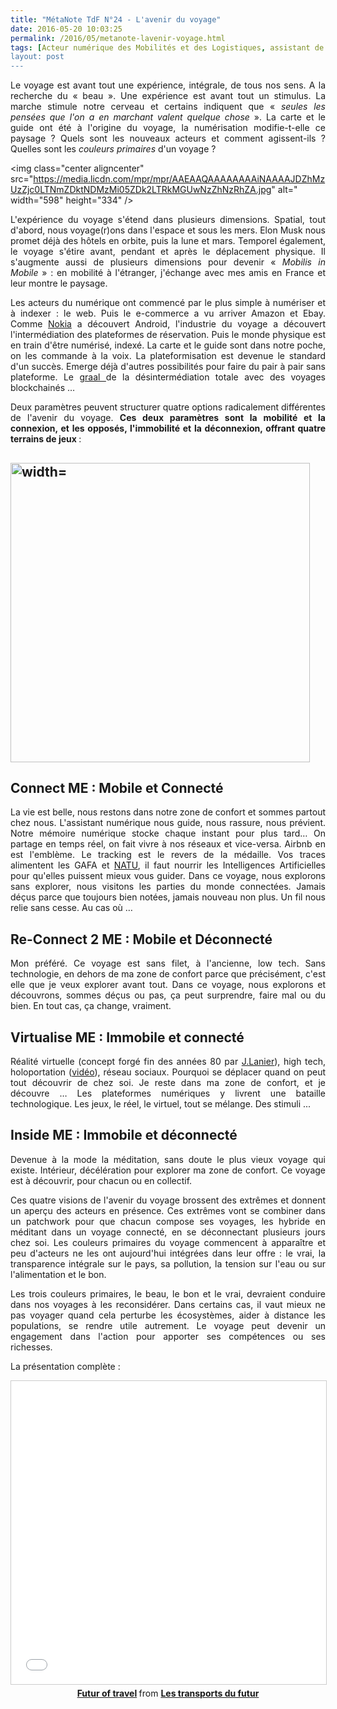 ```yaml
---
title: "MétaNote TdF N°24 - L'avenir du voyage"
date: 2016-05-20 10:03:25
permalink: /2016/05/metanote-lavenir-voyage.html
tags: [Acteur numérique des Mobilités et des Logistiques, assistant de mobilité, blockchain, citoyen, Comment agir pour changer les pratiques ?, connectivité, économie de l'expérience, plate-forme, Usager Client Citoyen Multitude, virtuel, voyage]
layout: post
---
```


<p style="text-align: justify;">Le voyage est avant tout une expérience, intégrale, de tous nos sens. A la recherche du « beau ». Une expérience est avant tout un stimulus. La marche stimule notre cerveau et certains indiquent que « <em>seules les pensées que l'on a en marchant valent quelque chose</em> ». La carte et le guide ont été à l'origine du voyage, la numérisation modifie-t-elle ce paysage ? Quels sont les nouveaux acteurs et comment agissent-ils ? Quelles sont les <em>couleurs primaires</em> d'un voyage ?</p>

<img class="center aligncenter" src="https://media.licdn.com/mpr/mpr/AAEAAQAAAAAAAAiNAAAAJDZhMzUzZjc0LTNmZDktNDMzMi05ZDk2LTRkMGUwNzZhNzRhZA.jpg" alt=" width="598" height="334" />



<!--more-->

<p style="text-align: justify;">L'expérience du voyage s'étend dans plusieurs dimensions. Spatial, tout d'abord, nous voyage(r)ons dans l'espace et sous les mers. Elon Musk nous promet déjà des hôtels en orbite, puis la lune et mars. Temporel également, le voyage s'étire avant, pendant et après le déplacement physique. Il s'augmente aussi de plusieurs dimensions pour devenir « <em>Mobilis in Mobile</em> » : en mobilité à l'étranger, j'échange avec mes amis en France et leur montre le paysage.</p>

<p style="text-align: justify;">Les acteurs du numérique ont commencé par le plus simple à numériser et à indexer : le web. Puis le e-commerce a vu arriver Amazon et Ebay. Comme <a href="https://gabrielplassat.github.io/transportsdufutur/2016/02/constructeurs-vos-plateformes-brulent.html?s=nokia" target="_blank" rel="nofollow noopener">Nokia</a> a découvert Android, l'industrie du voyage a découvert l'intermédiation des plateformes de réservation. Puis le monde physique est en train d'être numérisé, indexé. La carte et le guide sont dans notre poche, on les commande à la voix. La plateformisation est devenue le standard d'un succès. Emerge déjà d'autres possibilités pour faire du pair à pair sans plateforme. Le <a href="https://gabrielplassat.github.io/transportsdufutur/2016/05/choc-venir-maintenant.html" target="_blank" rel="nofollow noopener">graal </a>de la désintermédiation totale avec des voyages blockchainés …</p>

<p style="text-align: justify;">Deux paramètres peuvent structurer quatre options radicalement différentes de l'avenir du voyage. <strong>Ces deux paramètres sont la mobilité et la connexion, et les opposés, l'immobilité et la déconnexion, offrant quatre terrains de jeux </strong>:</p>



<h2><img class="center aligncenter" src="https://media.licdn.com/mpr/mpr/AAEAAQAAAAAAAAldAAAAJDg0YTYzY2I5LTA3NGMtNGZhNC04NWI5LTBjNTBiYzZhOTYxZA.png" alt=" width="640" height="479" /></h2>

<h2><strong>Connect ME : Mobile et Connecté</strong></h2>

<p style="text-align: justify;">La vie est belle, nous restons dans notre zone de confort et sommes partout chez nous. L'assistant numérique nous guide, nous rassure, nous prévient. Notre mémoire numérique stocke chaque instant pour plus tard… On partage en temps réel, on fait vivre à nos réseaux et vice-versa. Airbnb en est l'emblème. Le tracking est le revers de la médaille. Vos traces alimentent les GAFA et <a href="https://www.linkedin.com/pulse/qui-sont-les-natu-ne-vous-fiez-pas-aux-apparences-gabriel-plassat" target="_blank" rel="nofollow noopener">NATU</a>, il faut nourrir les Intelligences Artificielles pour qu'elles puissent mieux vous guider. Dans ce voyage, nous explorons sans explorer, nous visitons les parties du monde connectées. Jamais déçus parce que toujours bien notées, jamais nouveau non plus. Un fil nous relie sans cesse. Au cas où …</p>



<h2 style="text-align: justify;"><strong>Re-Connect 2 ME : Mobile et Déconnecté</strong></h2>

<p style="text-align: justify;">Mon préféré. Ce voyage est sans filet, à l'ancienne, low tech. Sans technologie, en dehors de ma zone de confort parce que précisément, c'est elle que je veux explorer avant tout. Dans ce voyage, nous explorons et découvrons, sommes déçus ou pas, ça peut surprendre, faire mal ou du bien. En tout cas, ça change, vraiment.</p>



<h2 style="text-align: justify;"><strong>Virtualise ME : Immobile et connecté</strong></h2>

<p style="text-align: justify;">Réalité virtuelle (concept forgé fin des années 80 par <a href="http://www.jaronlanier.com/" target="_blank" rel="nofollow noopener">J.Lanier</a>), high tech, holoportation (<a href="https://www.youtube.com/watch?v=7d59O6cfaM0" target="_blank" rel="nofollow noopener">vidéo</a>), réseau sociaux. Pourquoi se déplacer quand on peut tout découvrir de chez soi. Je reste dans ma zone de confort, et je découvre … Les plateformes numériques y livrent une bataille technologique. Les jeux, le réel, le virtuel, tout se mélange. Des stimuli ...</p>



<h2 style="text-align: justify;"><strong>Inside ME : Immobile et déconnecté</strong></h2>

<p style="text-align: justify;">Devenue à la mode la méditation, sans doute le plus vieux voyage qui existe. Intérieur, décélération pour explorer ma zone de confort. Ce voyage est à découvrir, pour chacun ou en collectif.</p>

<p style="text-align: justify;">Ces quatre visions de l'avenir du voyage brossent des extrêmes et donnent un aperçu des acteurs en présence. Ces extrêmes vont se combiner dans un patchwork pour que chacun compose ses voyages, les hybride en méditant dans un voyage connecté, en se déconnectant plusieurs jours chez soi. Les couleurs primaires du voyage commencent à apparaître et peu d'acteurs ne les ont aujourd'hui intégrées dans leur offre : le vrai, la transparence intégrale sur le pays, sa pollution, la tension sur l'eau ou sur l'alimentation et le bon.</p>

<p style="text-align: justify;">Les trois couleurs primaires, le beau, le bon et le vrai, devraient conduire dans nos voyages à les reconsidérer. Dans certains cas, il vaut mieux ne pas voyager quand cela perturbe les écosystèmes, aider à distance les populations, se rendre utile autrement. Le voyage peut devenir un engagement dans l'action pour apporter ses compétences ou ses richesses.</p>

<p style="text-align: justify;">La présentation complète :</p>

<p style="text-align: center;"><iframe style="border: 1px solid #CCC; border-width: 1px; margin-bottom: 5px; max-width: 100%;" src="//www.slideshare.net/slideshow/embed_code/key/tKLXzZUi1EffDk" width="595" height="485" frameborder="0" marginwidth="0" marginheight="0" scrolling="no" allowfullscreen="allowfullscreen"> </iframe><strong><a title="Futur of travel" href="https://gabrielplassat.github.io/transportsdufutur//www.slideshare.net/transportsdufutur/futur-of-travel" target="_blank" rel="noopener">Futur of travel</a> </strong> from <strong><a href="https://gabrielplassat.github.io/transportsdufutur//www.slideshare.net/transportsdufutur" target="_blank" rel="noopener">Les transports du futur</a></strong></p>
